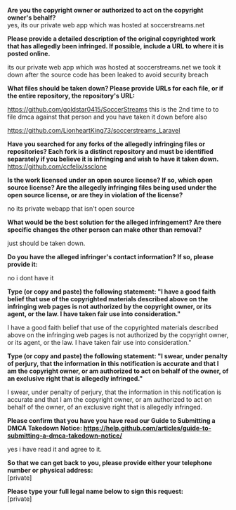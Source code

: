 **Are you the copyright owner or authorized to act on the copyright owner's behalf?**  
yes, its our private web app which was hosted at soccerstreams.net

**Please provide a detailed description of the original copyrighted work that has allegedly been infringed. If possible, include a URL to where it is posted online.**

its our private web app which was hosted at soccerstreams.net we took it down after the source code has been leaked to avoid security breach

**What files should be taken down? Please provide URLs for each file, or if the entire repository, the repository's URL:**

https://github.com/goldstar0415/SoccerStreams this is the 2nd time to to file dmca against that person and you have taken it down before also

https://github.com/LionheartKing73/soccerstreams_Laravel

**Have you searched for any forks of the allegedly infringing files or repositories? Each fork is a distinct repository and must be identified separately if you believe it is infringing and wish to have it taken down.**  
https://github.com/ccfelix/ssclone

**Is the work licensed under an open source license? If so, which open source license? Are the allegedly infringing files being used under the open source license, or are they in violation of the license?**

no its private webapp that isn't open source

**What would be the best solution for the alleged infringement? Are there specific changes the other person can make other than removal?**

just should be taken down.

**Do you have the alleged infringer's contact information? If so, please provide it:**

no i dont have it

**Type (or copy and paste) the following statement: "I have a good faith belief that use of the copyrighted materials described above on the infringing web pages is not authorized by the copyright owner, or its agent, or the law. I have taken fair use into consideration."**

I have a good faith belief that use of the copyrighted materials described above on the infringing web pages is not authorized by the copyright owner, or its agent, or the law. I have taken fair use into consideration."

**Type (or copy and paste) the following statement: "I swear, under penalty of perjury, that the information in this notification is accurate and that I am the copyright owner, or am authorized to act on behalf of the owner, of an exclusive right that is allegedly infringed."**

I swear, under penalty of perjury, that the information in this notification is accurate and that I am the copyright owner, or am authorized to act on behalf of the owner, of an exclusive right that is allegedly infringed.

**Please confirm that you have you have read our Guide to Submitting a DMCA Takedown Notice: https://help.github.com/articles/guide-to-submitting-a-dmca-takedown-notice/**

yes i have read it and agree to it.

**So that we can get back to you, please provide either your telephone number or physical address:**  
[private]

**Please type your full legal name below to sign this request:**  
[private]
